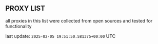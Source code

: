 ## PROXY LIST

all proxies in this list were collected from open sources and tested for functionality

last update: `2025-02-05 19:51:50.581375+00:00` UTC